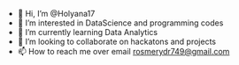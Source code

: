 - 👋 Hi, I’m @Holyana17
- 👀 I’m interested in DataScience and programming codes
- 🌱 I’m currently learning Data Analytics
- 💞️ I’m looking to collaborate on hackatons and projects 
- 📫 How to reach me over email rosmerydr749@gmail.com

<!---
Holyana17/Holyana17 is a ✨ special ✨ repository because its `README.md` (this file) appears on your GitHub profile.
You can click the Preview link to take a look at your changes.
--->
